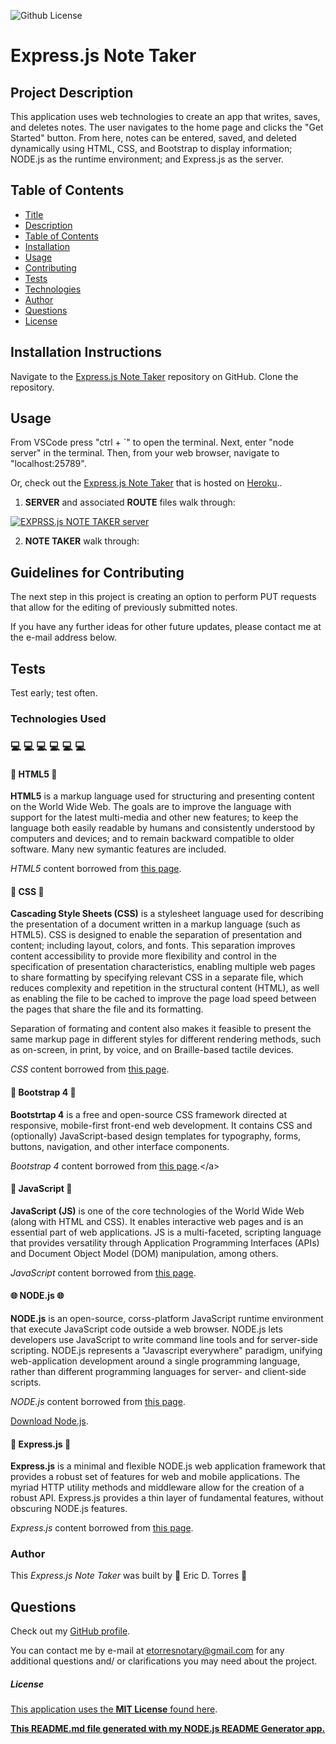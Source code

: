 
![Github License](https://img.shields.io/badge/License-MIT_License-brightgreen)

# Express.js Note Taker

## Project Description

This application uses web technologies to create an app that writes, saves, and deletes notes.  The user navigates to the home page and clicks the "Get Started" button.  From here, notes can be entered, saved, and deleted dynamically using HTML, CSS, and Bootstrap to display information; NODE.js as the runtime environment; and Express.js as the server.

## Table of Contents

* [Title](#project-title)
* [Description](#project-description)
* [Table of Contents](#table-of-congents)
* [Installation](#installation-instructions)
* [Usage](#usage)
* [Contributing](#guidelines-for-contributing)
* [Tests](#tests)
* [Technologies](#technologies-used)
* [Author](#author)
* [Questions](#questions)
* [License](#license)

## Installation Instructions

Navigate to the [Express.js Note Taker](https://github.com/etorres-revature/Express.js-Note_Taker) repository on GitHub.  Clone the repository.

## Usage 

From VSCode press "ctrl + `" to open the terminal.  Next, enter "node server" in the terminal.  Then, from your web browser, navigate to "localhost:25789".  

Or, check out the [Express.js Note Taker](https://whispering-headland-90384.herokuapp.com) that is hosted on <a target="_blank" rel="noopener noreferrer">[Heroku](www.heroku.com).</a>.

1. **SERVER** and associated **ROUTE** files walk through:

[![EXPRSS.js NOTE TAKER server](./public/screenshots/note-taker-serever.png)](https://drive.google.com/file/d/1K6HMZc4qwlUNzklimnEBu5qfJJLA7t9R/preview)

2. **NOTE TAKER** walk through: 



## Guidelines for Contributing

The next step in this project is creating an option to perform PUT requests that allow for the editing of previously submitted notes.  

If you have any further ideas for other future updates, please contact me at the e-mail address below.

## Tests

Test early; test often.

### Technologies Used 
### :computer: :computer: :computer: :computer: :computer: :computer: 

#### :memo: HTML5 :memo:

**HTML5** is a markup language used for structuring and presenting content on the World Wide Web.  The goals are to improve the language with support for the latest multi-media and other new features; to keep the language both easily readable by humans and consistently understood by computers and devices; and to remain backward compatible to older software.  Many new symantic features are included.

*HTML5* content borrowed from <a target="_blank" rel="noopener noreferrer">[this page](https://en.wikipedia.org/wiki/HTML5).</a>

#### :art: CSS :art:

**Cascading Style Sheets (CSS)** is a stylesheet language used for describing the presentation of a document written in a markup language (such as HTML5).  CSS is designed to enable the separation of presentation and content; including layout, colors, and fonts.  This separation improves content accessibility to provide more flexibility and control in the specification of presentation characteristics, enabling multiple web pages to share formatting by specifying relevant CSS in a separate file, which reduces complexity and repetition in the structural content (HTML), as well as enabling the file to be cached to improve the page load speed between the pages that share the file and its formatting.

Separation of formating and content also makes it feasible to present the same markup page in different styles for different rendering methods, such as on-screen, in print, by voice, and on Braille-based tactile devices. 

*CSS* content borrowed from <a target="_blank" rel="noopener noreferrer">[this page](https://en.wikipedia.org/wiki/Cascading_Style_Sheets).</a>

#### :shoe: Bootstrap 4 :shoe:

**Bootstrtap 4** is a free and open-source CSS framework directed at responsive, mobile-first front-end web development.  It contains CSS and (optionally) JavaScript-based design templates for typography, forms, buttons, navigation, and other interface components.  

*Bootstrap 4* content borrowed from <a target="_blank" rel="noopener noreferrer">[this page](https://en.wikipedia.org/wiki/Bootstrap_(front-end_framework)).</a>

#### :sparkler: JavaScript :sparkler:

**JavaScript (JS)** is one of the core technologies of the World Wide Web (along with HTML and CSS). It enables interactive web pages and is an essential part of web applications.  JS is a multi-faceted, scripting language that provides versatility through Application Programming Interfaces (APIs) and Document Object Model (DOM) manipulation, among others.

*JavaScript* content borrowed from <a target="_blank" rel="noopener noreferrer">[this page](https://en.wikipedia.org/wiki/JavaScript).</a>

#### :globe_with_meridians: NODE.js :globe_with_meridians:

**NODE.js** is an open-source, corss-platform JavaScript runtime environment that execute JavaScript code outside a web browser.  NODE.js lets developers use JavaScript to write command line tools and for server-side scripting.  NODE.js represents a "Javascript everywhere" paradigm, unifying web-application development around a single programming language, rather than different programming languages for server- and client-side scripts.  

*NODE.js* content borrowed from <a target="_blank" rel="noopener noreferrer">[this page](https://en.wikipedia.org/wiki/Node.js).

[Download Node.js](https://nodejs.org/en/).

#### :satellite: Express.js :satellite:

**Express.js** is a minimal and flexible NODE.js web application framework that provides a robust set of features for web and mobile applications.  The myriad HTTP utility methods and middleware allow for the creation of a robust API.  Express.js provides a thin layer of fundamental features, without obscuring NODE.js features.

*Express.js* content borrowed from <a target="_blank" rel="noopener noreferrer">[this page](https://expressjs.com/).</a>

### Author 

This *Express.js Note Taker* was built by :green_heart: Eric D. Torres :green_heart:

## Questions

Check out my [GitHub profile](https://github.com/etorres-revature).

You can contact me by e-mail at etorresnotary@gmail.com for any additional questions and/ or clarifications you may need about the project.

##### License

[This application uses the **MIT License** found here](./LICENSE).

**[This README.md file generated with my NODE.js README Generator app.](https://github.com/etorres-revature/NODEjs_README.md_Generator)**
